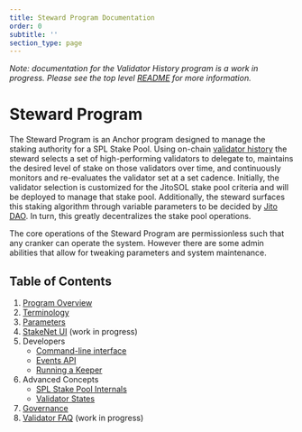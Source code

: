 ```yaml
---
title: Steward Program Documentation
order: 0
subtitle: ''
section_type: page
---
```


_Note: documentation for the Validator History program is a work in progress. Please see the top level [README](https://github.com/jito-foundation/stakenet/blob/master/README.md) for more information._

# Steward Program

The Steward Program is an Anchor program designed to manage the staking authority for a SPL Stake Pool. Using on-chain [validator history](https://github.com/jito-foundation/stakenet) the steward selects a set of high-performing validators to delegate to, maintains the desired level of stake on those validators over time, and continuously monitors and re-evaluates the validator set at a set cadence. Initially, the validator selection is customized for the JitoSOL stake pool criteria and will be deployed to manage that stake pool. Additionally, the steward surfaces this staking algorithm through variable parameters to be decided by [Jito DAO](https://gov.jito.network/dao/Jito). In turn, this greatly decentralizes the stake pool operations.

The core operations of the Steward Program are permissionless such that any cranker can operate the system. However there are some admin abilities that allow for tweaking parameters and system maintenance.

## Table of Contents

1. [Program Overview](/stakenet/program-overview/)
2. [Terminology](/stakenet/terminology/)
3. [Parameters](/stakenet/parameters/)
4. [StakeNet UI](/stakenet/ui/) (work in progress)
5. Developers
   - [Command-line interface](/stakenet/developers/cli/)
   - [Events API](/stakenet/developers/api/)
   - [Running a Keeper](/stakenet/developers/keeper-bot-quick-start/)
6. Advanced Concepts
   - [SPL Stake Pool Internals](/stakenet/advanced/spl-stake-pool-internals/)
   - [Validator States](/stakenet/advanced/managing-validator-states/)
7. [Governance](/stakenet/governance/)
8. [Validator FAQ](/stakenet/faq/) (work in progress)
